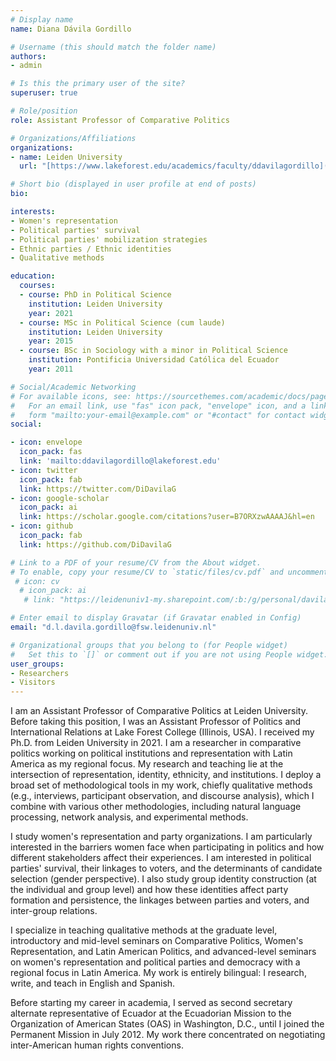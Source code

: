 ```yaml
---
# Display name
name: Diana Dávila Gordillo

# Username (this should match the folder name)
authors:
- admin

# Is this the primary user of the site?
superuser: true

# Role/position
role: Assistant Professor of Comparative Politics

# Organizations/Affiliations
organizations:
- name: Leiden University 
  url: "[https://www.lakeforest.edu/academics/faculty/ddavilagordillo](https://www.universiteitleiden.nl/en/staffmembers/diana-davila-gordillo#tab-1)"

# Short bio (displayed in user profile at end of posts)
bio: 

interests:
- Women's representation
- Political parties' survival
- Political parties' mobilization strategies
- Ethnic parties / Ethnic identities
- Qualitative methods

education:
  courses:
  - course: PhD in Political Science
    institution: Leiden University
    year: 2021
  - course: MSc in Political Science (cum laude)
    institution: Leiden University
    year: 2015
  - course: BSc in Sociology with a minor in Political Science
    institution: Pontificia Universidad Católica del Ecuador
    year: 2011

# Social/Academic Networking
# For available icons, see: https://sourcethemes.com/academic/docs/page-builder/#icons
#   For an email link, use "fas" icon pack, "envelope" icon, and a link in the
#   form "mailto:your-email@example.com" or "#contact" for contact widget.
social:

- icon: envelope
  icon_pack: fas
  link: 'mailto:ddavilagordillo@lakeforest.edu'
- icon: twitter
  icon_pack: fab
  link: https://twitter.com/DiDavilaG
- icon: google-scholar
  icon_pack: ai
  link: https://scholar.google.com/citations?user=B7ORXzwAAAAJ&hl=en
- icon: github
  icon_pack: fab
  link: https://github.com/DiDavilaG

# Link to a PDF of your resume/CV from the About widget.
# To enable, copy your resume/CV to `static/files/cv.pdf` and uncomment the lines below.
 # icon: cv
  # icon_pack: ai
   # link: "https://leidenuniv1-my.sharepoint.com/:b:/g/personal/davilagordillodl_vuw_leidenuniv_nl/Eaj_VMYRWcBDnh4XvSWE4YABSxK4Pg3iWi0Jocc3iG5T3w?e=hCpEBK"

# Enter email to display Gravatar (if Gravatar enabled in Config)
email: "d.l.davila.gordillo@fsw.leidenuniv.nl"

# Organizational groups that you belong to (for People widget)
#   Set this to `[]` or comment out if you are not using People widget.
user_groups:
- Researchers
- Visitors
---
```

I am an Assistant Professor of Comparative Politics at Leiden University. Before taking this position, I was an Assistant Professor of Politics and International Relations at Lake Forest College (Illinois, USA). I received my Ph.D. from Leiden University in 2021.  I am a researcher in comparative politics working on political institutions and representation with Latin America as my regional focus. My research and teaching lie at the intersection of representation, identity, ethnicity, and institutions. I deploy a broad set of methodological tools in my work, chiefly qualitative methods (e.g., interviews, participant observation, and discourse analysis), which I combine with various other methodologies, including natural language processing, network analysis, and experimental methods.

I study  women's representation and party organizations. I am particularly interested in the barriers women face when participating in politics and how different stakeholders affect their experiences. I am interested in political parties' survival, their linkages to voters, and the determinants of candidate selection (gender perspective). I also study group identity construction (at the individual and group level) and how these identities affect party formation and persistence, the linkages between parties and voters, and inter-group relations. 

I specialize in teaching qualitative methods at the graduate level, introductory and mid-level seminars on Comparative Politics, Women's Representation, and Latin American Politics, and advanced-level seminars on women's representation and political parties and democracy with a regional focus in Latin America. My work is entirely bilingual: I research, write, and teach in English and Spanish. 

Before starting my career in academia, I served as second secretary alternate representative of Ecuador at the Ecuadorian Mission to the Organization of American States (OAS) in Washington, D.C., until I joined the Permanent Mission in July 2012. My work there concentrated on negotiating inter-American human rights conventions.
